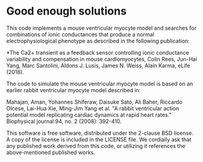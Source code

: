 # Good enough solutions

This code implements a mouse ventricular myocyte model and searches for combinations of ionic conductances that produce a normal electrophysiological phenotype as described in the following publication:

*The Ca2+ transient as a feedback sensor controlling ionic conductance variability and compensation in mouse cardiomyocytes, Colin Rees, Jun-Hai Yang, Marc Santolini, Aldons J. Lusis, James N. Weiss, Alain Karma, eLife (2018).

The code to simulate the mouse ventricular myocyte model is based on an earlier rabbit ventricular myocyte model described in:

Mahajan, Aman, Yohannes Shiferaw, Daisuke Sato, Ali Baher, Riccardo Olcese, Lai-Hua Xie, Ming-Jim Yang et al. "A rabbit ventricular action potential model replicating cardiac dynamics at rapid heart rates." Biophysical journal 94, no. 2 (2008): 392-410.

This software is free software, distributed under the 2-clause BSD license. A copy of the license is included in the LICENSE file.
We cordially ask that any published work derived from this code, or utilizing it references the above-mentioned published works.
